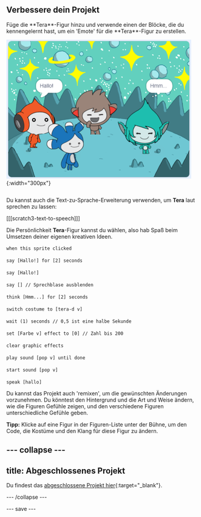 ## Verbessere dein Projekt

<div style="display: flex; flex-wrap: wrap">
<div style="flex-basis: 200px; flex-grow: 1; margin-right: 15px;">
Füge die **Tera**-Figur hinzu und verwende einen der Blöcke, die du kennengelernt hast, um ein 'Emote' für die **Tera**-Figur zu erstellen.
</div>
<div>

![Die Tera-Figur auf der Bühne.](images/tera-step.png){:width="300px"}

</div>
</div>

Du kannst auch die Text-zu-Sprache-Erweiterung verwenden, um **Tera** laut sprechen zu lassen:

[[[scratch3-text-to-speech]]]

Die Persönlichkeit **Tera**-Figur kannst du wählen, also hab Spaß beim Umsetzen deiner eigenen kreativen Ideen.

```blocks3
when this sprite clicked

say [Hallo!] for [2] seconds

say [Hallo!]

say [] // Sprechblase ausblenden

think [Hmm...] for [2] seconds

switch costume to [tera-d v]

wait (1) seconds // 0,5 ist eine halbe Sekunde

set [Farbe v] effect to [0] // Zahl bis 200

clear graphic effects

play sound [pop v] until done

start sound [pop v]

speak [hallo]
```

Du kannst das Projekt auch 'remixen', um die gewünschten Änderungen vorzunehmen. Du könntest den Hintergrund und die Art und Weise ändern, wie die Figuren Gefühle zeigen, und den verschiedene Figuren unterschiedliche Gefühle geben.

**Tipp:** Klicke auf eine Figur in der Figuren-Liste unter der Bühne, um den Code, die Kostüme und den Klang für diese Figur zu ändern.

--- collapse ---
---
title: Abgeschlossenes Projekt
---

Du findest das [abgeschlossene Projekt hier](https://scratch.mit.edu/projects/1081644565/){:target="_blank"}.

--- /collapse ---

--- save ---
